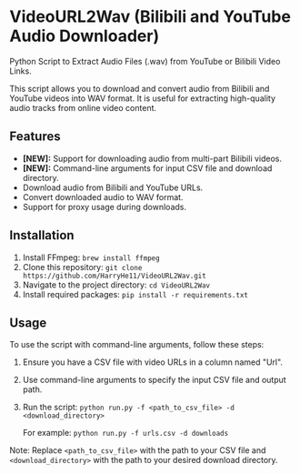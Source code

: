 # VideoURL2Wav (Bilibili and YouTube Audio Downloader)
Python Script to Extract Audio Files (.wav) from YouTube or Bilibili Video Links.

This script allows you to download and convert audio from Bilibili and YouTube videos into WAV format. It is useful for extracting high-quality audio tracks from online video content.

## Features
- **[NEW]:** Support for downloading audio from multi-part Bilibili videos.
- **[NEW]:** Command-line arguments for input CSV file and download directory.
- Download audio from Bilibili and YouTube URLs.
- Convert downloaded audio to WAV format.
- Support for proxy usage during downloads.

## Installation

1. Install FFmpeg:
   `brew install ffmpeg`
2. Clone this repository:
   `git clone https://github.com/HarryHe11/VideoURL2Wav.git` 
3. Navigate to the project directory:
   `cd VideoURL2Wav`
4. Install required packages:
   `pip install -r requirements.txt`
   

## Usage

To use the script with command-line arguments, follow these steps:

1. Ensure you have a CSV file with video URLs in a column named "Url".
2. Use command-line arguments to specify the input CSV file and output path.
3. Run the script:
   `python run.py -f <path_to_csv_file> -d <download_directory>`

   For example:
   `python run.py -f urls.csv -d downloads`

Note: Replace `<path_to_csv_file>` with the path to your CSV file and `<download_directory>` with the path to your desired download directory.
